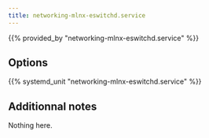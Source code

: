 ```yaml
---
title: networking-mlnx-eswitchd.service
---
```


{{% provided_by "networking-mlnx-eswitchd.service" %}}

## Options

{{% systemd_unit "networking-mlnx-eswitchd.service" %}}

## Additionnal notes

Nothing here.